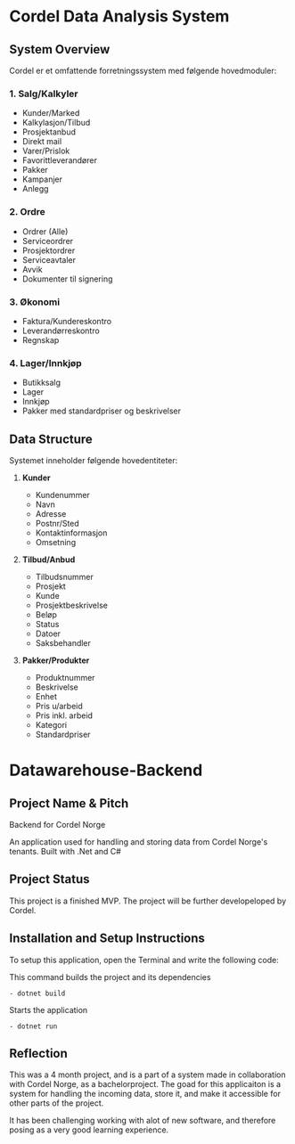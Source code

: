 # Cordel Data Analysis System

## System Overview
Cordel er et omfattende forretningssystem med følgende hovedmoduler:

### 1. Salg/Kalkyler
- Kunder/Marked
- Kalkylasjon/Tilbud
- Prosjektanbud
- Direkt mail
- Varer/Prislok
- Favorittleverandører
- Pakker
- Kampanjer
- Anlegg

### 2. Ordre
- Ordrer (Alle)
- Serviceordrer
- Prosjektordrer
- Serviceavtaler
- Avvik
- Dokumenter til signering

### 3. Økonomi
- Faktura/Kundereskontro
- Leverandørreskontro
- Regnskap

### 4. Lager/Innkjøp
- Butikksalg
- Lager
- Innkjøp
- Pakker med standardpriser og beskrivelser

## Data Structure
Systemet inneholder følgende hovedentiteter:

1. **Kunder**
   - Kundenummer
   - Navn
   - Adresse
   - Postnr/Sted
   - Kontaktinformasjon
   - Omsetning

2. **Tilbud/Anbud**
   - Tilbudsnummer
   - Prosjekt
   - Kunde
   - Prosjektbeskrivelse
   - Beløp
   - Status
   - Datoer
   - Saksbehandler

3. **Pakker/Produkter**
   - Produktnummer
   - Beskrivelse
   - Enhet
   - Pris u/arbeid
   - Pris inkl. arbeid
   - Kategori
   - Standardpriser

# Datawarehouse-Backend

## Project Name & Pitch

Backend for Cordel Norge

An application used for handling and storing data from Cordel Norge's tenants. Built with .Net and C#

## Project Status

This project is a finished MVP. The project will be further developeloped by Cordel.

## Installation and Setup Instructions

To setup this application, open the Terminal and write the following code:

This command builds the project and its dependencies

    - dotnet build
    
Starts the application

    - dotnet run
    

## Reflection

This was a 4 month project, and is a part of a system made in collaboration with Cordel Norge, as a bachelorproject. The goad for this applicaiton is a system for handling the incoming data, store it, and make it accessible for other parts of the project.

It has been challenging working with alot of new software, and therefore posing as a very good learning experience.



